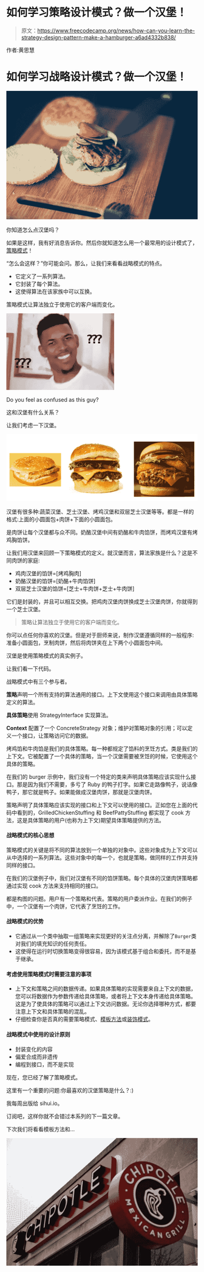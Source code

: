 # 如何学习策略设计模式？做一个汉堡！

> 原文：<https://www.freecodecamp.org/news/how-can-you-learn-the-strategy-design-pattern-make-a-hamburger-a6ad4332b838/>

作者:黄思慧

# **如何学习战略设计模式？做一个汉堡！**

![1*oIC7jzfYZde2T_Oo6DpI2Q](img/96a89b4a8db8b6cd6bbb884dceeaccc8.png)

你知道怎么点汉堡吗？

如果是这样，我有好消息告诉你。然后你就知道怎么用一个最常用的设计模式了，[策略模式](https://en.wikipedia.org/wiki/Strategy_pattern)！

“怎么会这样？”你可能会问。那么，让我们来看看战略模式的特点。

*   它定义了一系列算法。
*   它封装了每个算法。
*   这使得算法在该家族中可以互换。

策略模式让算法独立于使用它的客户端而变化。

![1*UQuo_svmmX9OKxW3teI12g](img/cd9571a0b44c2a8e1e937234ca80a75a.png)

Do you feel as confused as this guy?

这和汉堡有什么关系？

让我们考虑一下汉堡。

![1*uiU-4XXn3GoQFEGYgRFcEw](img/323214e9d6150de7106babeca6a54d96.png)

汉堡有很多种:蔬菜汉堡、芝士汉堡、烤鸡汉堡和双层芝士汉堡等等。都是一样的格式:上面的小圆面包+肉饼+下面的小圆面包。

是肉饼让每个汉堡都与众不同。奶酪汉堡中间有奶酪和牛肉馅饼，而烤鸡汉堡有烤鸡胸馅饼。

让我们用汉堡来回顾一下策略模式的定义。就汉堡而言，算法家族是什么？这是不同肉饼的家庭:

*   鸡肉汉堡的馅饼=[烤鸡胸肉]
*   奶酪汉堡的馅饼=[奶酪+牛肉馅饼]
*   双层芝士汉堡的馅饼=[芝士+牛肉饼+芝士+牛肉饼]

它们是封装的，并且可以相互交换。把鸡肉汉堡肉饼换成芝士汉堡肉饼，你就得到一个芝士汉堡。

> 策略让算法独立于使用它的客户端而变化。

你可以点任何你喜欢的汉堡。但是对于厨师来说，制作汉堡遵循同样的一般程序:准备小圆面包，烹制肉饼，然后将肉饼夹在上下两个小圆面包中间。

汉堡是使用策略模式的真实例子。

让我们看一下代码。

战略模式中有三个参与者。

**策略**声明一个所有支持的算法通用的接口。上下文使用这个接口来调用由具体策略定义的算法。

**具体策略**使用 StrategyInterface 实现算法。

**Context** 配置了一个 ConcreteStrategy 对象；维护对策略对象的引用；可以定义一个接口，让策略访问它的数据。

烤鸡馅和牛肉馅是我们的具体策略。每一种都规定了馅料的烹饪方式。类是我们的上下文。它被配置了一个具体的策略，当一个汉堡需要被烹饪的时候，它使用这个具体的策略。

在我们的 burger 示例中，我们没有一个特定的类来声明具体策略应该实现什么接口。那是因为我们不需要，多亏了 Ruby 的鸭子打字。如果它走路像鸭子，说话像鸭子，那它就是鸭子。如果能做成汉堡肉饼，那就是汉堡肉饼。

策略声明了具体策略应该实现的接口和上下文可以使用的接口。正如您在上面的代码中看到的，GrilledChickenStuffing 和 BeefPattyStuffing 都实现了 cook 方法，这是具体策略的用户(也称为上下文)期望具体策略提供的方法。

#### **战略模式的核心思想**

策略模式的关键是将不同的算法放到一个单独的对象中。这些对象成为上下文可以从中选择的一系列算法。这些对象中的每一个，也就是策略，做同样的工作并支持同样的接口。

在我们的汉堡例子中，我们对汉堡有不同的馅饼策略。每个具体的汉堡肉饼策略都通过实现 cook 方法来支持相同的接口。

都是构图的问题。用户有一个策略和代表。策略的用户委派作业。在我们的例子中，一个汉堡有一个肉饼，它代表了烹饪的工作。

#### **战略模式的优势**

*   它通过从一个类中抽取一组策略来实现更好的关注点分离，并解除了`Burger`类对我们的填充知识的任何责任。
*   这使得在运行时切换策略变得很容易，因为该模式基于组合和委托，而不是基于继承。

#### **考虑使用策略模式时需要注意的事项**

*   上下文和策略之间的数据传递。如果具体策略的实现需要来自上下文的数据，您可以将数据作为参数传递给具体策略，或者将上下文本身传递给具体策略。这是为了使具体的策略可以通过上下文访问数据。无论你选择哪种方式，都要注意上下文和具体策略的混乱。
*   仔细检查你是否真的需要策略模式、[模板方法](https://en.wikipedia.org/wiki/Template_method_pattern)或[装饰模式](https://en.wikipedia.org/wiki/Decorator_pattern)。

#### **战略模式中使用的设计原则**

*   封装变化的内容
*   偏爱合成而非遗传
*   编程到接口，而不是实现

现在，您已经了解了策略模式。

这里有一个重要的问题:你最喜欢的汉堡策略是什么？:)

我每周出版给 sihui.io。

订阅吧，这样你就不会错过本系列的下一篇文章。

下次我们将看看模板方法和…

![1*VboteHPFWOiIWe9ujGeiBA](img/28641a43bd594988a010c53a01877f62.png)